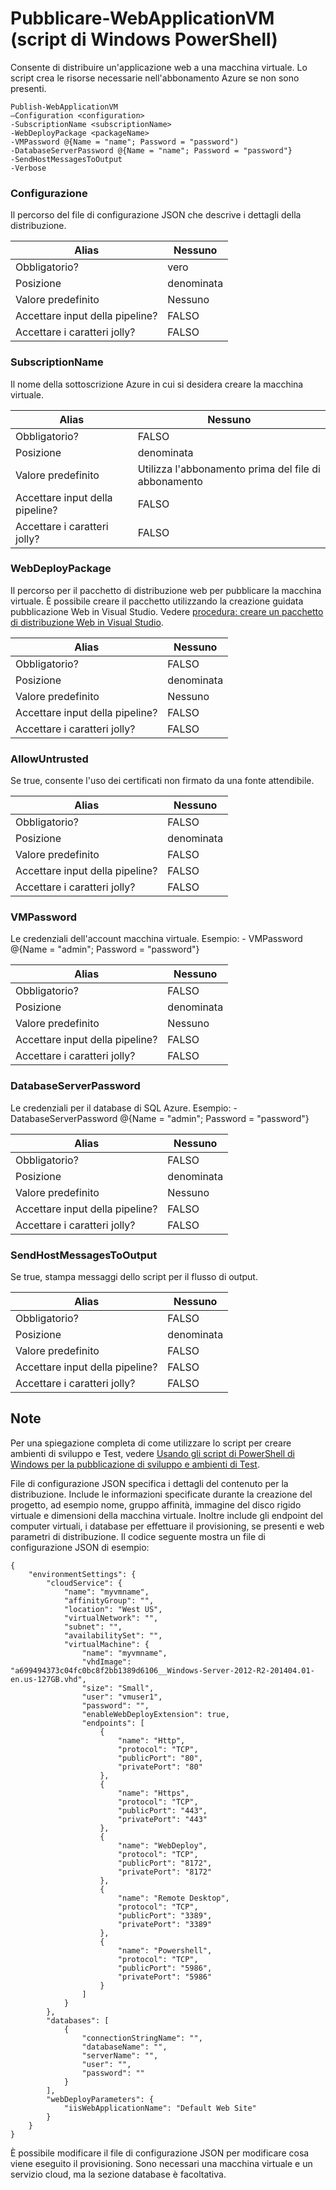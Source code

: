 <properties
   pageTitle="Pubblicare WebApplicationVM | Microsoft Azure"
   description="Informazioni su come distribuire un'applicazione web a una macchina virtuale. Questo script crea le risorse necessarie nell'abbonamento Azure se non sono presenti."
   services="visual-studio-online"
   documentationCenter="na"
   authors="TomArcher"
   manager="douge"
   editor="" />
<tags
   ms.service="multiple"
   ms.devlang="dotnet"
   ms.topic="article"
   ms.tgt_pltfrm="na"
   ms.workload="multiple"
   ms.date="08/15/2016"
   ms.author="tarcher" />

# <a name="publish-webapplicationvm-windows-powershell-script"></a>Pubblicare-WebApplicationVM (script di Windows PowerShell)

Consente di distribuire un'applicazione web a una macchina virtuale. Lo script crea le risorse necessarie nell'abbonamento Azure se non sono presenti.

```
Publish-WebApplicationVM
–Configuration <configuration>
-SubscriptionName <subscriptionName>
-WebDeployPackage <packageName>
-VMPassword @{Name = "name"; Password = "password")
-DatabaseServerPassword @{Name = "name"; Password = "password"}
-SendHostMessagesToOutput
-Verbose
```

### <a name="configuration"></a>Configurazione

Il percorso del file di configurazione JSON che descrive i dettagli della distribuzione.

|Alias|Nessuno|
|---|---|
|Obbligatorio?|vero|
|Posizione|denominata|
|Valore predefinito|Nessuno|
|Accettare input della pipeline?|FALSO|
|Accettare i caratteri jolly?|FALSO|

### <a name="subscriptionname"></a>SubscriptionName

Il nome della sottoscrizione Azure in cui si desidera creare la macchina virtuale.

|Alias|Nessuno|
|---|---|
|Obbligatorio?|FALSO|
|Posizione|denominata|
|Valore predefinito|Utilizza l'abbonamento prima del file di abbonamento|
|Accettare input della pipeline?|FALSO|
|Accettare i caratteri jolly?|FALSO|

### <a name="webdeploypackage"></a>WebDeployPackage

Il percorso per il pacchetto di distribuzione web per pubblicare la macchina virtuale. È possibile creare il pacchetto utilizzando la creazione guidata pubblicazione Web in Visual Studio. Vedere [procedura: creare un pacchetto di distribuzione Web in Visual Studio](https://msdn.microsoft.com/library/dd465323.aspx).

|Alias|Nessuno|
|---|---|
|Obbligatorio?|FALSO|
|Posizione|denominata|
|Valore predefinito|Nessuno|
|Accettare input della pipeline?|FALSO|
|Accettare i caratteri jolly?|FALSO|

### <a name="allowuntrusted"></a>AllowUntrusted

Se true, consente l'uso dei certificati non firmato da una fonte attendibile.

|Alias|Nessuno|
|---|---|
|Obbligatorio?|FALSO|
|Posizione|denominata|
|Valore predefinito|FALSO|
|Accettare input della pipeline?|FALSO|
|Accettare i caratteri jolly?|FALSO|

### <a name="vmpassword"></a>VMPassword

Le credenziali dell'account macchina virtuale. Esempio: - VMPassword @{Name = "admin"; Password = "password"}

|Alias|Nessuno|
|---|---|
|Obbligatorio?|FALSO|
|Posizione|denominata|
|Valore predefinito|Nessuno|
|Accettare input della pipeline?|FALSO|
|Accettare i caratteri jolly?|FALSO|

### <a name="databaseserverpassword"></a>DatabaseServerPassword

Le credenziali per il database di SQL Azure. Esempio: - DatabaseServerPassword @{Name = "admin"; Password = "password"}

|Alias|Nessuno|
|---|---|
|Obbligatorio?|FALSO|
|Posizione|denominata|
|Valore predefinito|Nessuno|
|Accettare input della pipeline?|FALSO|
|Accettare i caratteri jolly?|FALSO|

### <a name="sendhostmessagestooutput"></a>SendHostMessagesToOutput

Se true, stampa messaggi dello script per il flusso di output.

|Alias|Nessuno|
|---|---|
|Obbligatorio?|FALSO|
|Posizione|denominata|
|Valore predefinito|FALSO|
|Accettare input della pipeline?|FALSO|
|Accettare i caratteri jolly?|FALSO|

## <a name="remarks"></a>Note

Per una spiegazione completa di come utilizzare lo script per creare ambienti di sviluppo e Test, vedere [Usando gli script di PowerShell di Windows per la pubblicazione di sviluppo e ambienti di Test](vs-azure-tools-publishing-using-powershell-scripts.md).

File di configurazione JSON specifica i dettagli del contenuto per la distribuzione. Include le informazioni specificate durante la creazione del progetto, ad esempio nome, gruppo affinità, immagine del disco rigido virtuale e dimensioni della macchina virtuale. Inoltre include gli endpoint del computer virtuali, i database per effettuare il provisioning, se presenti e web parametri di distribuzione. Il codice seguente mostra un file di configurazione JSON di esempio:

```
{
    "environmentSettings": {
        "cloudService": {
            "name": "myvmname",
            "affinityGroup": "",
            "location": "West US",
            "virtualNetwork": "",
            "subnet": "",
            "availabilitySet": "",
            "virtualMachine": {
                "name": "myvmname",
                "vhdImage": "a699494373c04fc0bc8f2bb1389d6106__Windows-Server-2012-R2-201404.01-en.us-127GB.vhd",
                "size": "Small",
                "user": "vmuser1",
                "password": "",
                "enableWebDeployExtension": true,
                "endpoints": [
                    {
                        "name": "Http",
                        "protocol": "TCP",
                        "publicPort": "80",
                        "privatePort": "80"
                    },
                    {
                        "name": "Https",
                        "protocol": "TCP",
                        "publicPort": "443",
                        "privatePort": "443"
                    },
                    {
                        "name": "WebDeploy",
                        "protocol": "TCP",
                        "publicPort": "8172",
                        "privatePort": "8172"
                    },
                    {
                        "name": "Remote Desktop",
                        "protocol": "TCP",
                        "publicPort": "3389",
                        "privatePort": "3389"
                    },
                    {
                        "name": "Powershell",
                        "protocol": "TCP",
                        "publicPort": "5986",
                        "privatePort": "5986"
                    }
                ]
            }
        },
        "databases": [
            {
                "connectionStringName": "",
                "databaseName": "",
                "serverName": "",
                "user": "",
                "password": ""
            }
        ],
        "webDeployParameters": {
            "iisWebApplicationName": "Default Web Site"
        }
    }
}
```

È possibile modificare il file di configurazione JSON per modificare cosa viene eseguito il provisioning. Sono necessari una macchina virtuale e un servizio cloud, ma la sezione database è facoltativa.
